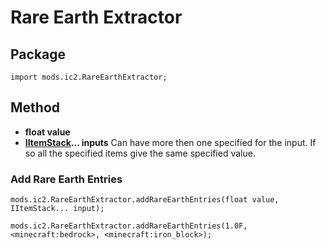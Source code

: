 # Rare Earth Extractor

## Package

```zenscript
import mods.ic2.RareEarthExtractor;
```

## Method

- **float value**
- **[IItemStack](/Vanilla/Items/IItemStack/)... inputs** Can have more then one specified for the input. If so all the specified items give the same specified value.

### Add Rare Earth Entries

```zenscript
mods.ic2.RareEarthExtractor.addRareEarthEntries(float value, IItemStack... input);

mods.ic2.RareEarthExtractor.addRareEarthEntries(1.0F, <minecraft:bedrock>, <minecraft:iron_block>);
```